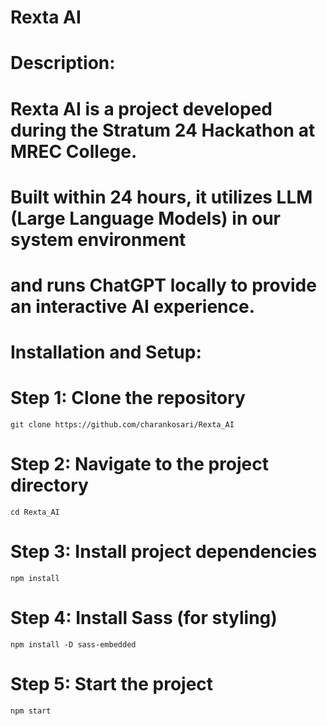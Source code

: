 # Rexta AI

# Description:
# Rexta AI is a project developed during the Stratum 24 Hackathon at MREC College. 
# Built within 24 hours, it utilizes LLM (Large Language Models) in our system environment 
# and runs ChatGPT locally to provide an interactive AI experience.

# Installation and Setup:

# Step 1: Clone the repository
`git clone https://github.com/charankosari/Rexta_AI`

# Step 2: Navigate to the project directory
`cd Rexta_AI`

# Step 3: Install project dependencies
`npm install`

# Step 4: Install Sass (for styling)
`npm install -D sass-embedded`

# Step 5: Start the project
`npm start`
